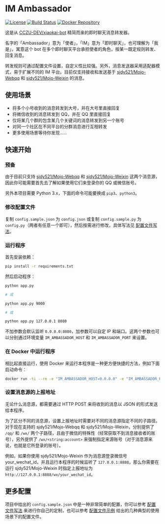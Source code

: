 # IM Ambassador

[![License](https://img.shields.io/badge/license-GPLv3-blue.svg)](https://github.com/richardchien/im-ambassador/blob/master/LICENSE)
[![Build Status](https://travis-ci.org/richardchien/im-ambassador.svg?branch=master)](https://travis-ci.org/richardchien/im-ambassador)
[![Docker Repository](https://img.shields.io/badge/docker-richardchien%2Fim--ambassador-blue.svg)](https://hub.docker.com/r/richardchien/im-ambassador/)

这是从 [CCZU-DEV/xiaokai-bot](https://github.com/CCZU-DEV/xiaokai-bot) 精简而来的即时聊天消息转发器。

名字的「Ambassador」意为「使者」，「IM」意为「即时聊天」，也可理解为「我是」，寓意这个 bot 在多个即时聊天平台承担使者的角色，按某一既定规则转发、回复消息。

转发规则可通过配置文件设置，自定义性比较强。另外，消息发送器采用适配器模式，易于扩展不同的 IM 平台。目前仅支持接收和发送基于 [sjdy521/Mojo-Webqq](https://github.com/sjdy521/Mojo-Webqq) 和 [sjdy521/Mojo-Weixin](https://github.com/sjdy521/Mojo-Weixin) 的消息。

## 使用场景

- 将多个小号收到的消息转发到大号，并在大号里直接回复
- 将微信收到的消息转发到 QQ，并在 QQ 里直接回复
- 仅将某几个群的包含某几个关键词的消息转发到另一个账号
- 对同一个社区在不同平台的分群消息进行互相转发
- 更多使用场景等待你发现……

## 快速开始

### 预备

由于目前只支持 [sjdy521/Mojo-Webqq](https://github.com/sjdy521/Mojo-Webqq) 和 [sjdy521/Mojo-Weixin](https://github.com/sjdy521/Mojo-Weixin) 这两个消息源，因此你可能需要首先去了解如果使用它们来登录你的 QQ 或微信账号。

另外本项目需要 Python 3.x，下面的命令可能要换成 `pip3`、`python3`。

### 修改配置文件

复制 `config.sample.json` 为 `config.json` 或复制 `config.sample.py` 为 `config.py`（两者有任意一个即可），然后按需进行修改，具体写法见 [配置文件写法](https://github.com/richardchien/im-ambassador/wiki/%E9%85%8D%E7%BD%AE%E6%96%87%E4%BB%B6%E5%86%99%E6%B3%95)。

### 运行程序

首先安装依赖：

```sh
pip install -r requirements.txt
```

然后启动程序：

```sh
python app.py

# 或

python app.py 9000

# 或

python app.py 127.0.0.1 8080
```

不加参数会默认监听 `0.0.0.0:8080`，加参数可以自定 IP 和端口。这两个参数也可以分别通过环境变量 `IM_AMBASSADOR_HOST` 和 `IM_AMBASSADOR_PORT` 来设置。

### 在 Docker 中运行程序

相比起直接运行，使用 Docker 来运行本程序是一种更方便快捷的方法，例如下面启动命令：

```sh
docker run -ti --rm -e "IM_AMBASSADOR_HOST=0.0.0.0" -e "IM_AMBASSADOR_PORT=9000" -v config.json:config.json --name my-im-ambassador richardchien/im-ambassador
```

### 设置消息源的上报地址

无论什么消息源，都需要通过 HTTP POST 来将收到的消息以 JSON 的形式发送给本程序。

为了区分不同的消息源，设置上报地址时需要对不同的消息源指定不同的子路径。对于现在支持的 sjdy521/Mojo-Webqq 和 sjdy521/Mojo-Weixin，分别提供了 `/qq/` 和 `/wx/` 两个子路径，且由于微信的特殊性（经常获取不到消息接收者的账号），另外提供了 `/wx/<string:account>` 来强制指定来源账号（对于消息源来说，也就是它所登录的账号）。

例如，如果你使用 sjdy521/Mojo-Weixin 作为消息源登录微信号 your_wechat_id，并且运行本程序的时候监听了 `127.0.0.1:8888`，那么你需要在运行 sjdy521/Mojo-Weixin 时指定上报地址为 `http://127.0.0.1:8888/wx/your_wechat_id`。

## 更多配置

项目中给出的 `config.sample.json` 中是一种非常简单的配置，你可以参考 [配置文件写法](https://github.com/richardchien/im-ambassador/wiki/%E9%85%8D%E7%BD%AE%E6%96%87%E4%BB%B6%E5%86%99%E6%B3%95) 来进行你自己的定制，也可以参考 [配置文件示例](https://github.com/richardchien/im-ambassador/wiki/%E9%85%8D%E7%BD%AE%E6%96%87%E4%BB%B6%E7%A4%BA%E4%BE%8B) 给出的几种典型的使用场景下的配置文件。
